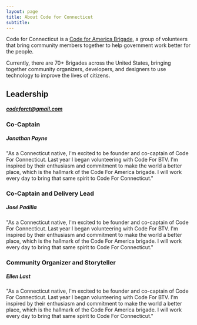```yaml
---
layout: page
title: About Code for Connecticut
subtitle: 
---
```


Code for Connecticut is a <a href="https://brigade.codeforamerica.org/about">Code for America Brigade</a>, a group of volunteers that bring community members together to help government work better for the people. 

Currently, there are 70+ Brigades across the United States, bringing together community organizers, developers, and designers to use technology to improve the lives of citizens.

<h2>Leadership</h2>
<h5><a href="mailto:codeforct@gmail.com">codeforct@gmail.com</a></h5>

<h3>Co-Captain</h3>
<div class="bio">
	<h5>Jonathan Payne</h5>
	<p>"As a Connecticut native, I'm excited to be founder and co-captain of Code For Connecticut. Last year I began volunteering with Code For BTV. I'm inspired by their enthusiasm and commitment to make the world a better place, which is the hallmark of the Code For America brigade. I will work every day to bring that same spirit to Code For Connecticut."</p>
	</div>

<h3>Co-Captain and Delivery Lead</h3>
<div class="bio">
	<h5>José Padilla</h5>
	<p>"As a Connecticut native, I'm excited to be founder and co-captain of Code For Connecticut. Last year I began volunteering with Code For BTV. I'm inspired by their enthusiasm and commitment to make the world a better place, which is the hallmark of the Code For America brigade. I will work every day to bring that same spirit to Code For Connecticut."</p>
	</div>

<h3>Community Organizer and Storyteller</h3>
<div class="bio">
	<h5>Ellen Last</h5>
	<p>"As a Connecticut native, I'm excited to be founder and co-captain of Code For Connecticut. Last year I began volunteering with Code For BTV. I'm inspired by their enthusiasm and commitment to make the world a better place, which is the hallmark of the Code For America brigade. I will work every day to bring that same spirit to Code For Connecticut."</p>
	</div>
